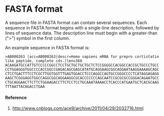 # FASTA format

A sequence file in FASTA format can contain several sequences.
Each sequence in FASTA format begins with a single-line description, followed by lines of sequence data. The description line must begin with a greater-than (">") symbol in the first column.

An example sequence in FASTA format is:

```
>AB000263 |acc=AB000263|descr=Homo sapiens mRNA for prepro cortistatin like peptide, complete cds.|len=368
ACAAGATGCCATTGTCCCCCGGCCTCCTGCTGCTGCTGCTCTCCGGGGCCACGGCCACCGCTGCCCTGCC
CCTGGAGGGTGGCCCCACCGGCCGAGACAGCGAGCATATGCAGGAAGCGGCAGGAATAAGGAAAAGCAGC
CTCCTGACTTTCCTCGCTTGGTGGTTTGAGTGGACCTCCCAGGCCAGTGCCGGGCCCCTCATAGGAGAGG
AAGCTCGGGAGGTGGCCAGGCGGCAGGAAGGCGCACCCCCCCAGCAATCCGCGCGCCGGGACAGAATGCC
CTGCAGGAACTTCTTCTGGAAGACCTTCTCCTCCTGCAAATAAAACCTCACCCATGAATGCTCACGCAAG
TTTAATTACAGACCTGAA
```

#### Reference

1. http://www.cnblogs.com/ace9/archive/2011/04/29/2032716.html
